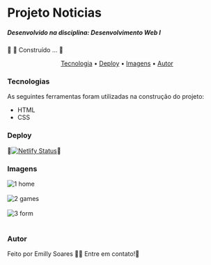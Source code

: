 <h1>Projeto Noticias </h1>
<h5>Desenvolvido na disciplina: Desenvolvimento Web I</h5>
🚧 🚀 Construído ... 🚧
<p align="center">
  <a href="#Tecnologia">Tecnologia</a> • 
 <a href="#Deploy">Deploy</a> •
<a href="#Imagens">Imagens</a> •
 <a href="#autor">Autor</a>
</p>

### Tecnologias 
As seguintes ferramentas foram utilizadas na construção do projeto:
- HTML
- CSS

### Deploy 
🔗[![Netlify Status](https://api.netlify.com/api/v1/badges/2171801e-e1f4-4d26-9aea-acba1a7847b2/deploy-status)](https://app.netlify.com/sites/projeto-noticias/deploys)🚀

### Imagens

![1 home](https://github.com/emilly-soares/Projeto-Noticias/assets/54116441/665b6aa3-b558-421a-aa66-6ea977f5647f)
</br></br>
![2 games](https://github.com/emilly-soares/Projeto-Noticias/assets/54116441/4a5c6a6f-b4cf-4541-8ac8-9e7a137dad95)
</br></br>
![3 form](https://github.com/emilly-soares/Projeto-Noticias/assets/54116441/ce10f143-62a1-4ba0-9873-26486a146a2b)
</br></br>

### Autor
Feito por Emilly Soares 👋🏽 Entre em contato!🚀
